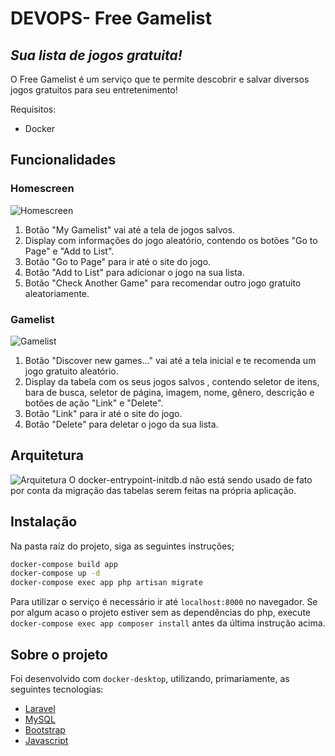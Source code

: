 # DEVOPS- Free Gamelist

## _Sua lista de jogos gratuita!_

O Free Gamelist é um serviço que te permite descobrir e salvar diversos jogos gratuitos para seu entretenimento!

Requisitos:

- Docker

## Funcionalidades

### Homescreen

![Homescreen](https://i.imgur.com/5EYPnyH.jpg)

1. Botão "My Gamelist" vai até a tela de jogos salvos.
2. Display com informações do jogo aleatório, contendo os botões "Go to Page" e "Add to List".
3. Botão "Go to Page" para ir até o site do jogo.
4. Botão "Add to List" para adicionar o jogo na sua lista.
5. Botão "Check Another Game" para recomendar outro jogo gratuito aleatoriamente.

### Gamelist

![Gamelist](https://i.imgur.com/xo6eVMl.jpg)

1. Botão "Discover new games..." vai até a tela inicial e te recomenda um jogo gratuito aleatório.
2. Display da tabela com os seus jogos salvos , contendo seletor de itens, bara de busca, seletor de página, imagem, nome, gênero, descrição e botões de ação "Link" e "Delete".
3. Botão "Link" para ir até o site do jogo.
4. Botão "Delete" para deletar o jogo da sua lista.

## Arquitetura

![Arquitetura](https://i.imgur.com/8QQYwzS.png)
O docker-entrypoint-initdb.d não está sendo usado de fato por conta da migração das tabelas serem feitas na própria aplicação.

## Instalação

Na pasta raíz do projeto, siga as seguintes instruções;

```sh
docker-compose build app
docker-compose up -d
docker-compose exec app php artisan migrate
```

Para utilizar o serviço é necessário ir até ``localhost:8000`` no navegador.
Se por algum acaso o projeto estiver sem as dependências do php, execute `` docker-compose exec app composer install`` antes da última instrução acima.

## Sobre o projeto

Foi desenvolvido com ``docker-desktop``, utilizando, primariamente, as seguintes tecnologias:

- [Laravel](https://laravel.com/)
- [MySQL](https://www.mysql.com/)
- [Bootstrap](https://getbootstrap.com/)
- [Javascript](https://developer.mozilla.org/pt-BR/docs/Web/JavaScript)
